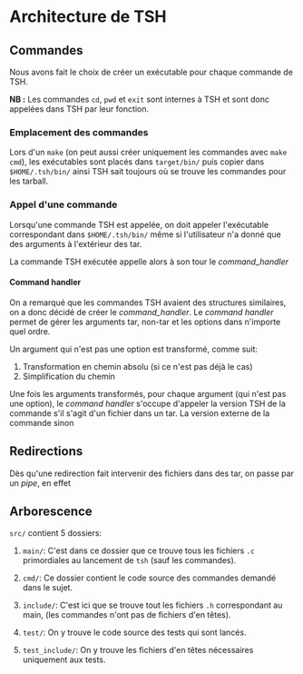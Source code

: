 # Architecture de TSH

## Commandes
Nous avons fait le choix de créer un exécutable pour chaque commande de TSH.

**NB :** Les commandes `cd`, `pwd` et `exit` sont internes à TSH et 
sont donc appelées dans TSH par leur fonction.

### Emplacement des commandes
Lors d'un `make` (on peut aussi créer uniquement les commandes avec `make cmd`),
les exécutables sont placés dans `target/bin/` puis copier dans
`$HOME/.tsh/bin/` ainsi TSH sait toujours où se trouve les commandes
pour les tarball. 


### Appel d'une commande
Lorsqu'une commande TSH est appelée, on doit appeler l'exécutable correspondant
dans `$HOME/.tsh/bin/` même si l'utilisateur n'a donné que des arguments à 
l'extérieur des tar.

La commande TSH exécutée appelle alors à son tour le *command_handler*

#### Command handler
On a remarqué que les commandes TSH avaient des structures similaires, on a donc
décidé de créer le *command_handler*. Le *command handler* permet de gérer
les arguments tar, non-tar et les options dans n'importe quel ordre.

Un argument qui n'est pas une option est transformé, comme suit:
1. Transformation en chemin absolu (si ce n'est pas déjà le cas)
2. Simplification du chemin

Une fois les arguments transformés, pour chaque argument
(qui n'est pas une option), le *command handler* s'occupe d'appeler la version
TSH de la commande s'il s'agit d'un fichier dans un tar. La version externe de
la commande sinon 

## Redirections
Dès qu'une redirection fait intervenir des fichiers dans des tar, on passe par
un *pipe*, en effet 

## Arborescence
`src/` contient 5 dossiers:

1. `main/`: C'est dans ce dossier que ce trouve tous les fichiers `.c`
   	    primordiales au lancement de `tsh` (sauf les commandes).

2. `cmd/`: Ce dossier contient le code source des commandes demandé dans le
   	   sujet.

3. `include/`: C'est ici que se trouve tout les fichiers `.h` correspondant au
   	       main, (les commandes n'ont pas de fichiers d'en têtes).

4. `test/`: On y trouve le code source des tests qui sont lancés.

5. `test_include/`: On y trouve les fichiers d'en têtes nécessaires uniquement
   		    aux tests.

